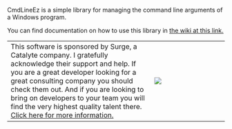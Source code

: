 CmdLineEz is a simple library for managing the command line arguments of a Windows program.

You can find documentation on how to use this library in <a href="https://github.com/EngagingGear/CmdLineEz/wiki">the wiki at this link.</a>

<table>
  <tr>
    <td width="66%">
      This software is sponsored by Surge, a Catalyte company. I gratefully acknowledge their support and help.
      If you are a great developer looking for a great consulting company you should check them out.
      And if you are looking to bring on developers to your team you will find the very highest quality talent there.
      <a href="https://www.surgeforward.com/">Click here for more information.</a>
    </td>
  <td>
    <a href="https://www.surgeforward.com/">
      <img src="https://user-images.githubusercontent.com/88802169/144468950-d0a8fadf-8fa8-4893-801c-f543e11da9e9.png" />
    </a>
   </td>
 </tr>
</table>
